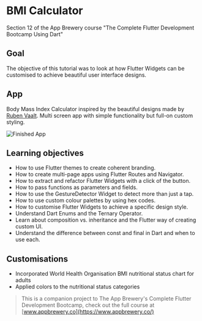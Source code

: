 # BMI Calculator

Section 12 of the App Brewery course "The Complete Flutter Development Bootcamp Using Dart"

## Goal

The objective of this tutorial was to look at how Flutter Widgets can be customised to achieve beautiful user interface designs. 

## App

Body Mass Index Calculator inspired by the beautiful designs made by [Ruben Vaalt](https://dribbble.com/shots/4585382-Simple-BMI-Calculator). Multi screen app with simple functionality but full-on custom styling. 

![Finished App](https://github.com/londonappbrewery/Images/blob/master/bmi-calc-demo.gif)

## Learning objectives

- How to use Flutter themes to create coherent branding. 
- How to create multi-page apps using Flutter Routes and Navigator.
- How to extract and refactor Flutter Widgets with a click of the button. 
- How to pass functions as parameters and fields.
- How to use the GestureDetector Widget to detect more than just a tap.
- How to use custom colour palettes by using hex codes.
- How to customise Flutter Widgets to achieve a specific design style.
- Understand Dart Enums and the Ternary Operator.
- Learn about composition vs. inheritance and the Flutter way of creating custom UI.
- Understand the difference between const and final in Dart and when to use each.

## Customisations

- Incorporated World Health Organisation BMI nutritional status chart for adults
- Applied colors to the nutritional status categories

>This is a companion project to The App Brewery's Complete Flutter Development Bootcamp, check out the full course at [www.appbrewery.co](https://www.appbrewery.co/)